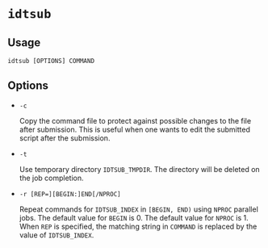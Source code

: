 # `idtsub`

## Usage

```
idtsub [OPTIONS] COMMAND
```

## Options

- `-c`

  Copy the command file to protect against possible changes to the
  file after submission.  This is useful when one wants to edit the
  submitted script after the submission.

- `-t`

  Use temporary directory `IDTSUB_TMPDIR`.  The directory will be
  deleted on the job completion.

- `-r [REP=][BEGIN:]END[/NPROC]`

  Repeat commands for `IDTSUB_INDEX` in `[BEGIN, END)` using `NPROC`
  parallel jobs.  The default value for `BEGIN` is 0.  The default
  value for `NPROC` is 1.  When `REP` is specified, the matching
  string in `COMMAND` is replaced by the value of `IDTSUB_INDEX`.
